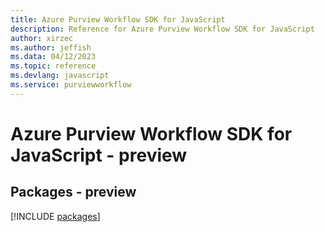 ```yaml
---
title: Azure Purview Workflow SDK for JavaScript
description: Reference for Azure Purview Workflow SDK for JavaScript
author: xirzec
ms.author: jeffish
ms.data: 04/12/2023
ms.topic: reference
ms.devlang: javascript
ms.service: purviewworkflow
---
```

# Azure Purview Workflow SDK for JavaScript - preview
## Packages - preview
[!INCLUDE [packages](purview-workflow-index.md)]